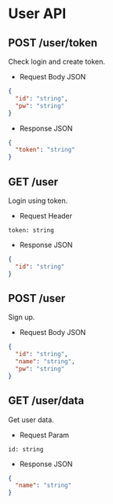 # User API

## POST /user/token

Check login and create token.

* Request Body JSON
```json
{
  "id": "string",
  "pw": "string"
}
```

* Response JSON
```json
{
  "token": "string"
}
```

## GET /user

Login using token.

* Request Header
```
token: string
```

* Response JSON
```json
{
  "id": "string"
}
```

## POST /user

Sign up.

* Request Body JSON
```json
{
  "id": "string",
  "name": "string",
  "pw": "string"
}
```

## GET /user/data

Get user data.

* Request Param
```
id: string
```

* Response JSON
```json
{
  "name": "string"
}
```
